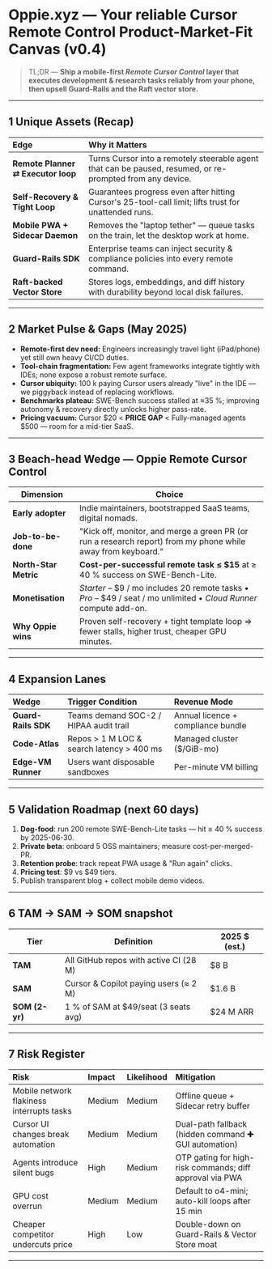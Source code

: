 # Oppie.xyz — Your reliable Cursor Remote Control Product-Market-Fit Canvas (v0.4)

> TL;DR — **Ship a mobile-first _Remote Cursor Control_ layer that executes development & research tasks reliably from your phone, then upsell Guard-Rails and the Raft vector store.**

---

## 1  Unique Assets (Recap)
| Edge | Why it Matters |
| :-- | :-- |
| **Remote Planner ⇄ Executor loop** | Turns Cursor into a remotely steerable agent that can be paused, resumed, or re-prompted from any device. |
| **Self-Recovery & Tight Loop** | Guarantees progress even after hitting Cursor's 25-tool-call limit; lifts trust for unattended runs. |
| **Mobile PWA + Sidecar Daemon** | Removes the "laptop tether" — queue tasks on the train, let the desktop work at home. |
| **Guard-Rails SDK** | Enterprise teams can inject security & compliance policies into every remote command. |
| **Raft-backed Vector Store** | Stores logs, embeddings, and diff history with durability beyond local disk failures. |

---

## 2  Market Pulse & Gaps (May 2025)
* **Remote-first dev need:** Engineers increasingly travel light (iPad/phone) yet still own heavy CI/CD duties.
* **Tool-chain fragmentation:** Few agent frameworks integrate tightly with IDEs; none expose a robust remote surface.
* **Cursor ubiquity:** 100 k paying Cursor users already "live" in the IDE — we piggyback instead of replacing workflows.
* **Benchmarks plateau:** SWE-Bench success stalled at ≈35 %; improving autonomy & recovery directly unlocks higher pass-rate.
* **Pricing vacuum:** Cursor $20 < **PRICE GAP** < Fully-managed agents $500 — room for a mid-tier SaaS.

---

## 3  Beach-head Wedge — **Oppie Remote Cursor Control**
| Dimension | Choice |
| --- | --- |
| **Early adopter** | Indie maintainers, bootstrapped SaaS teams, digital nomads. |
| **Job-to-be-done** | "Kick off, monitor, and merge a green PR (or run a research report) from my phone while away from keyboard." |
| **North-Star Metric** | **Cost-per-successful remote task ≤ $15** at ≥ 40 % success on SWE-Bench-Lite. |
| **Monetisation** | *Starter* – $9 / mo includes 20 remote tasks • *Pro* – $49 / seat / mo unlimited • *Cloud Runner* compute add-on. |
| **Why Oppie wins** | Proven self-recovery + tight template loop ⇒ fewer stalls, higher trust, cheaper GPU minutes. |

---

## 4  Expansion Lanes
| Wedge | Trigger Condition | Revenue Mode |
| :-- | :-- | :-- |
| **Guard-Rails SDK** | Teams demand SOC-2 / HIPAA audit trail | Annual licence + compliance bundle |
| **Code-Atlas** | Repos > 1 M LOC & search latency > 400 ms | Managed cluster ($/GiB-mo) |
| **Edge-VM Runner** | Users want disposable sandboxes | Per-minute VM billing |

---

## 5  Validation Roadmap (next 60 days)
1. **Dog-food**: run 200 remote SWE-Bench-Lite tasks — hit ≥ 40 % success by 2025-06-30.  
2. **Private beta**: onboard 5 OSS maintainers; measure cost-per-merged-PR.  
3. **Retention probe**: track repeat PWA usage & "Run again" clicks.  
4. **Pricing test**: $9 vs $49 tiers.  
5. Publish transparent blog + collect mobile demo videos.

---

## 6  TAM → SAM → SOM snapshot
| Tier | Definition | 2025 $ (est.) |
| --- | --- | --- |
| **TAM** | All GitHub repos with active CI (28 M) | $8 B |
| **SAM** | Cursor & Copilot paying users (≈ 2 M) | $1.6 B |
| **SOM (2-yr)** | 1 % of SAM at $49/seat (3 seats avg) | $24 M ARR |

---

## 7  Risk Register
| Risk | Impact | Likelihood | Mitigation |
| :-- | :-- | :-- | :-- |
| Mobile network flakiness interrupts tasks | Medium | Medium | Offline queue + Sidecar retry buffer |
| Cursor UI changes break automation | Medium | Medium | Dual-path fallback (hidden command ✚ GUI automation) |
| Agents introduce silent bugs | High | Medium | OTP gating for high-risk commands; diff approval via PWA |
| GPU cost overrun | Medium | Medium | Default to o4-mini; auto-kill loops after 15 min |
| Cheaper competitor undercuts price | High | Low | Double-down on Guard-Rails & Vector Store moat |

---
